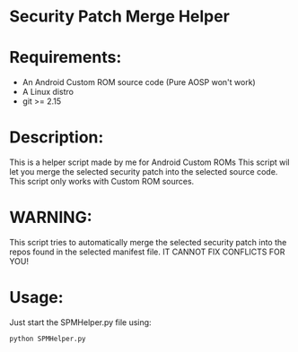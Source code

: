 # Security Patch Merge Helper

# Requirements:
- An Android Custom ROM source code (Pure AOSP won't work)
- A Linux distro
- git >= 2.15

# Description:
This is a helper script made by me for Android Custom ROMs
This script wil let you merge the selected security patch
into the selected source code.
This script only works with Custom ROM sources.

# WARNING:
This script tries to automatically merge the selected
security patch into the repos found in the selected
manifest file.
IT CANNOT FIX CONFLICTS FOR YOU!

# Usage:
Just start the SPMHelper.py file using:
```bash
python SPMHelper.py
```

